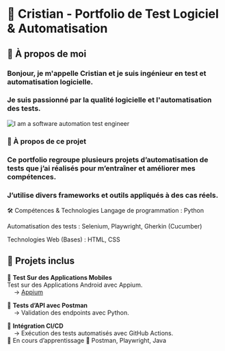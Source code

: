 # 🚀 Cristian - Portfolio de Test Logiciel & Automatisation
## 👋 À propos de moi
###   Bonjour, je m'appelle Cristian et je suis ingénieur en test et automatisation logicielle.
###  Je suis passionné par la qualité logicielle et l'automatisation des tests.

![I am a software automation test engineer](https://sdmntpritalynorth.oaiusercontent.com/files/00000000-ad50-5246-b7a1-b4fb202c93a2/raw?se=2025-04-02T16%3A40%3A17Z&sp=r&sv=2024-08-04&sr=b&scid=8e3d962e-e64b-598f-9abd-e71b46467bd4&skoid=54ae6e2b-352e-4235-bc96-afa2512cc978&sktid=a48cca56-e6da-484e-a814-9c849652bcb3&skt=2025-04-02T06%3A12%3A25Z&ske=2025-04-03T06%3A12%3A25Z&sks=b&skv=2024-08-04&sig=%2BHLhyydI/1c0ulF2HRBEDpM45j1kn9SCDdg3AlSxyOc%3D)



### 📌 À propos de ce projet
### Ce portfolio regroupe plusieurs projets d’automatisation de tests que j’ai réalisés pour m’entraîner et améliorer mes compétences.
### J’utilise divers frameworks et outils appliqués à des cas réels.

🛠 Compétences & Technologies
Langage de programmation : Python

Automatisation des tests : Selenium, Playwright, Gherkin (Cucumber)

Technologies Web (Bases) : HTML, CSS
## 📂 Projets inclus

🔹 **Test Sur des Applications Mobiles**  
Test sur des Applications Android  avec Appium.  
&nbsp;&nbsp;&nbsp;&nbsp;→ [Appium](https://github.com/cristian772/QA-testing-autmation/tree/main/Appium)

🔹 **Tests d’API avec Postman**  
&nbsp;&nbsp;&nbsp;&nbsp;→ Validation des endpoints  avec  Python.   

🔹 **Intégration CI/CD**  
&nbsp;&nbsp;&nbsp;&nbsp;→ Exécution des tests automatisés avec GitHub Actions.  
🚧 En cours d’apprentissage
🌱 Postman, Playwright, Java




